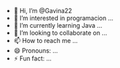 - 👋 Hi, I’m @Gavina22
- 👀 I’m interested in programacion ...
- 🌱 I’m currently learning Java ...
- 💞️ I’m looking to collaborate on ...
- 📫 How to reach me ...
- 😄 Pronouns: ...
- ⚡ Fun fact: ...

<!---
Gavina22/Gavina22 is a ✨ special ✨ repository because its `README.md` (this file) appears on your GitHub profile.
You can click the Preview link to take a look at your changes.
--->
